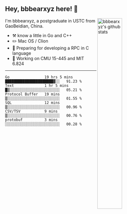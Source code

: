 ## Hey, bbbearxyz here! :wave:

<img align="right" alt="bbbearxyz's github stats" width="40%" src="https://github-readme-stats.vercel.app/api?username=bbbearxyz&show_icons=true">

I'm bbbearxyz, a postgraduate in USTC from GaoBeidian, China.

-   :hammer_and_pick:    know a little in Go and C++
-   :pencil2: Mac OS / Clion
-   :seedling: Preparing for developing a RPC in C language 
-   :thinking: Working on CMU 15-445 and MIT 6.824
---
<!--START_SECTION:waka-->

```text
Go                19 hrs 5 mins   ██████████████████████▓░░   91.23 %
Text              1 hr 5 mins     █▒░░░░░░░░░░░░░░░░░░░░░░░   05.21 %
Protocol Buffer   19 mins         ▒░░░░░░░░░░░░░░░░░░░░░░░░   01.55 %
SQL               12 mins         ▒░░░░░░░░░░░░░░░░░░░░░░░░   00.96 %
CSV/TSV           9 mins          ▒░░░░░░░░░░░░░░░░░░░░░░░░   00.76 %
protobuf          3 mins          ░░░░░░░░░░░░░░░░░░░░░░░░░   00.28 %
```

<!--END_SECTION:waka-->
